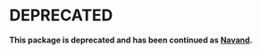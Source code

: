 # DEPRECATED

**This package is deprecated and has been continued as [Navand](https://github.com/Hawmex/navand).**
